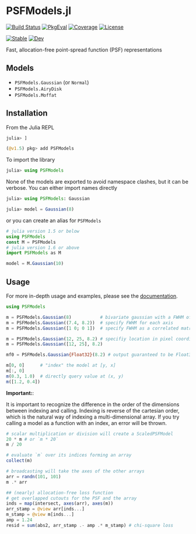 # PSFModels.jl

[![Build Status](https://github.com/juliaastro/PSFModels.jl/workflows/CI/badge.svg?branch=master)](https://github.com/juliaastro/PSFModels.jl/actions)
[![PkgEval](https://juliaci.github.io/NanosoldierReports/pkgeval_badges/P/PSFModels.svg)](https://juliaci.github.io/NanosoldierReports/pkgeval_badges/report.html)
[![Coverage](https://codecov.io/gh/juliaastro/PSFModels.jl/branch/master/graph/badge.svg?branch=master)](https://codecov.io/gh/juliaastro/PSFModels.jl)
[![License](https://img.shields.io/badge/License-MIT-yellow.svg)](https://opensource.org/licenses/MIT)

[![Stable](https://img.shields.io/badge/docs-stable-blue.svg)](https://juliaastro.github.io/PSFModels.jl/stable)
[![Dev](https://img.shields.io/badge/docs-dev-blue.svg)](https://juliaastro.github.io/PSFModels.jl/dev)

Fast, allocation-free point-spread function (PSF) representations

## Models

* `PSFModels.Gaussian` (or `Normal`)
* `PSFModels.AiryDisk`
* `PSFModels.Moffat`

## Installation

From the Julia REPL

```julia
julia> ]

(@v1.5) pkg> add PSFModels
```

To import the library

```julia
julia> using PSFModels
```

None of the models are exported to avoid namespace clashes, but it can be verbose. You can either import names directly

```julia
julia> using PSFModels: Gaussian

julia> model = Gaussian(8)
```

or you can create an alias for `PSFModels`

```julia
# julia version 1.5 or below
using PSFModels
const M = PSFModels
# julia version 1.6 or above
import PSFModels as M

model = M.Gaussian(10)
```

## Usage

For more in-depth usage and examples, please see the [documentation](https://juliaastro.github.io/PSFModels.jl/dev/).

```julia
using PSFModels

m = PSFModels.Gaussian(8)           # bivariate gaussian with a FWHM of 8 pixels
m = PSFModels.Gaussian((7.4, 8.2))  # specify FWHM for each axis
m = PSFModels.Gaussian([1 0; 0 1])  # specify FWHM as a correlated matrix

m = PSFModels.Gaussian(12, 25, 8.2) # specifiy location in pixel coordinates
m = PSFModels.Gaussian([12, 25], 8.2)

mf0 = PSFModels.Gaussian{Float32}(8.2) # output guaranteed to be Float32
```

```julia
m[0, 0]      # "index" the model at [y, x]
m[:, 0]
m(0.3, 1.0)  # directly query value at (x, y)
m([1.2, 0.4])
```

**Important:**:

It is important to recognize the difference in the order of the dimensions between indexing and calling. Indexing is reverse of the cartesian order, which is the natural way of indexing a multi-dimensional array. If you try calling a model as a function with an index, an error will be thrown.

```julia
# scalar multiplication or division will create a ScaledPSFModel
20 * m # or `m * 20`
m / 20

# evaluate `m` over its indices forming an array
collect(m)

# broadcasting will take the axes of the other arrays
arr = randn(101, 101)
m .* arr

## (nearly) allocation-free loss function
# get overlapped cutouts for the PSF and the array
inds = map(intersect, axes(arr), axes(m))
arr_stamp = @view arr[inds...]
m_stamp = @view m[inds...]
amp = 1.24
resid = sum(abs2, arr_stamp .- amp .* m_stamp) # chi-square loss
```
